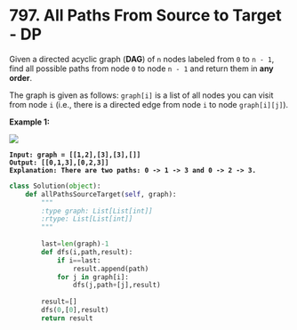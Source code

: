 # 797. All Paths From Source to Target - DP

Given a directed acyclic graph (**DAG**) of `n` nodes labeled from `0` to `n - 1`, find all possible paths from node `0` to node `n - 1` and return them in **any order**.

The graph is given as follows: `graph[i]` is a list of all nodes you can visit from node `i` (i.e., there is a directed edge from node `i` to node `graph[i][j]`).

&#x20;

**Example 1:**

![](https://assets.leetcode.com/uploads/2020/09/28/all\_1.jpg)

<pre><code><strong>Input: graph = [[1,2],[3],[3],[]]
</strong><strong>Output: [[0,1,3],[0,2,3]]
</strong><strong>Explanation: There are two paths: 0 -> 1 -> 3 and 0 -> 2 -> 3.
</strong></code></pre>

```python
class Solution(object):
    def allPathsSourceTarget(self, graph):
        """
        :type graph: List[List[int]]
        :rtype: List[List[int]]
        """
        
        last=len(graph)-1
        def dfs(i,path,result):
            if i==last:
                result.append(path)
            for j in graph[i]:
                dfs(j,path+[j],result)
        
        result=[]
        dfs(0,[0],result)
        return result
```
